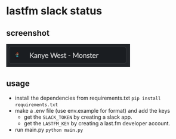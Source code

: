 # lastfm slack status

## screenshot

![screenshot](image.png)

## usage

- install the dependencies from requirements.txt
  `pip install requirements.txt`
- make a .env file (use env.example for format) and add the keys
  - get the `SLACK_TOKEN` by creating a slack app.
  - get the `LASTFM_KEY` by creating a last.fm developer account.
- run main.py
  `python main.py`

